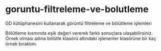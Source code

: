 # goruntu-filtreleme-ve-bolutleme
GD kütüphanesini kullanarak görüntü filtreleme ve bölütleme işlemleri

Bölütleme kısmında eşik değeri vererek farklı sonuçlara ulaşabilirsiniz. Örnek olması adına bölütle klasörü altındaki işlenenler klasörüne bir kaç örnek bıraktım.
